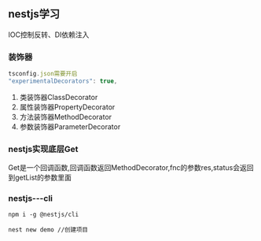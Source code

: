 ## nestjs学习

IOC控制反转、DI依赖注入

### 装饰器 

```ts
tsconfig.json需要开启
"experimentalDecorators": true,  
```

1. 类装饰器ClassDecorator
2. 属性装饰器PropertyDecorator
3. 方法装饰器MethodDecorator
4. 参数装饰器ParameterDecorator  

### nestjs实现底层Get 
Get是一个回调函数,回调函数返回MethodDecorator,fnc的参数res,status会返回到getList的参数里面

### nestjs---cli

```
npm i -g @nestjs/cli
```

```
nest new demo //创建项目
```

